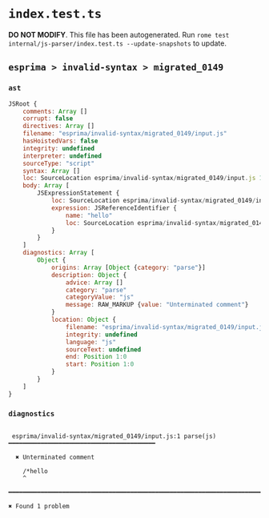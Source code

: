# `index.test.ts`

**DO NOT MODIFY**. This file has been autogenerated. Run `rome test internal/js-parser/index.test.ts --update-snapshots` to update.

## `esprima > invalid-syntax > migrated_0149`

### `ast`

```javascript
JSRoot {
	comments: Array []
	corrupt: false
	directives: Array []
	filename: "esprima/invalid-syntax/migrated_0149/input.js"
	hasHoistedVars: false
	integrity: undefined
	interpreter: undefined
	sourceType: "script"
	syntax: Array []
	loc: SourceLocation esprima/invalid-syntax/migrated_0149/input.js 1:0-2:0
	body: Array [
		JSExpressionStatement {
			loc: SourceLocation esprima/invalid-syntax/migrated_0149/input.js 1:2-1:7
			expression: JSReferenceIdentifier {
				name: "hello"
				loc: SourceLocation esprima/invalid-syntax/migrated_0149/input.js 1:2-1:7 (hello)
			}
		}
	]
	diagnostics: Array [
		Object {
			origins: Array [Object {category: "parse"}]
			description: Object {
				advice: Array []
				category: "parse"
				categoryValue: "js"
				message: RAW_MARKUP {value: "Unterminated comment"}
			}
			location: Object {
				filename: "esprima/invalid-syntax/migrated_0149/input.js"
				integrity: undefined
				language: "js"
				sourceText: undefined
				end: Position 1:0
				start: Position 1:0
			}
		}
	]
}
```

### `diagnostics`

```

 esprima/invalid-syntax/migrated_0149/input.js:1 parse(js) ━━━━━━━━━━━━━━━━━━━━━━━━━━━━━━━━━━━━━━━━━

  ✖ Unterminated comment

    /*hello
    ^

━━━━━━━━━━━━━━━━━━━━━━━━━━━━━━━━━━━━━━━━━━━━━━━━━━━━━━━━━━━━━━━━━━━━━━━━━━━━━━━━━━━━━━━━━━━━━━━━━━━━

✖ Found 1 problem

```
